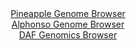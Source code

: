 <div id="Pineapple_Genome_Browser" align="center">
  <a href="https://igv.org/app/?sessionURL=blob:zZJ_a5tAHIffy0HLBkZPjUkUyjBtkqXpryW1gZYip57mWr0zdxdtGvLe913Z2D8rNH9sDBTOL6f3.Tw.O9RQqZjgKECOaXumbSMDqZVoF6SqS3pFKqpQkJNSUQNJmlNJeUpRsEM5UZpE8wt4c6V1rQLLYrruVIQXwlSuSSryKjhplZmKyjoVZUkSIYkWUllDSRphsaLptDQhdW3C2a7pWRnRxCJlvRJcCaumvIhb.F78axQXlIuKxtWm1OwtQAx5IGNm5uRLuFyEaUqVmtHtNDsJZ9Pwzh1F95Pe6X10_XUZ9ZbHC1ZwojeSnqyOnGFvyJ2U3MPq6lJ8m8_b5XmRivGFrvCRe3Y8eqmZpOrE7tuDrof9QRfgMJ7Rl_.pN1zswO5QeFicF9PrSj.Nn7L2dDvxvdvbgZwcOWN79MfuHtobqBTpBnxA6Ur2AxsbLu4ZntPr_FjaAwNjHwhJwVDw8GggLUn6DNsfdkhva7AGKbrevAlkICEzKlHQ8THu277veN1.F_u.vTd2aCPLv4d3HM39PnZCx.nFOSs1KJ3FitfKJJybTZqbxeuBPMNZUtSZeD7rr.8WZ7gEvuLisnuTjS6fpu_QNBAc_vYToepHMv0T9z4SxNTJocIJ8KpeJ8040nN_arcNEHqGO7zR9e16ErXvQjoMUC5kRTTshwk8_rSuIZIRrmHQMMUSVjK9XQJL0aLAdlyQF6WiFGAjkkXyCRvYsD38.bek7v5x_x0-">Pineapple Genome Browser</a>
</div>
<div id="Alphonso_Genome_Browser" align="center">
  <a href="https://igv.org/app/?sessionURL=blob:zZLva5wwGMf_l0DLBp4memoVyrh2vfZo6Y370RsdRaJGDdXEJjm9H9z_vmdlY29W6L3YGPgieYjm._342aOOKc2lQDFybeLbhCAL6Ur2c9q0NbunDdMoLmitmYUUK5hiImMo3qOCakOXszt4szKm1bHjcNMOGipKaWvPpg3dSUF7bWeycS5lXdNUKmqk0s6Fop10eNkNepbStrXhbs_2nZwa6tC6raTQ0mmZKJMevpf8GiUlE7JhSbOuDX8NkEAeyJjbBf00Ws1HWca0vmXbSX4.up2MHryr5eN1cPm4nN6slsHqdM5LQc1asfPNYjfdviyqE3fc4Blpsmc9iWAz_xJO5.Phiff59GrTcsX0OQnJ2dDHUegCHC5ytvmfesPDj.yejg0..xrmupkS_NCpxfR2B9VJ6k6iyRvNDxaqZbYGG1BWqTAm2PJwYPluMPixJGcWxhHwUZKj.NuThYyiwBTWe2S2LTiDNHtZv.pjIalyplA8iDAOSRS5_jAc4igiB2uP1qr.e3DHy1kUYnfkukFS8NqA0HmiRattKoTdZYVd7o6k6Ur_8XJ7IaL5It_yxbPCnRtcV211M_ojSw_6w9WvPxCKvifRP_HuPUFskx4rm3ePS2.zygPsdTPyMB2yq0nfpT1_0W_iOQ5NIVVDDZyHCWx_2tZRxakwMOi45imvudmugKLsUUxcD6RFmawlWIhUmX7AFraIjz_.ltM7PB2.Aw--">Alphonso Genome Browser</a>
</div>


<div id="DAF_Genomics_Browser" align="center">
  <a href="https://ink-blot.github.io/?sessionURL=blob:tZFra9swFIb_i6D9ZDuWL3FsCMPtsi5k7dqmnreUEk7t49jUklxJbpKF_PeKrGOwC2PQgSQkzuV9dZ4deUKpGsFJQjyHhg6lxCKqFus5sK7FC2CoSFJBq9AiEiuUyAskyY5UoDRk1x9MZa11p5LBoITKXiEXrCmUo3wHOluJXtdoUm3PAQZfBYe1cgrBTLKGAbRdLbgSAygKVMp2Bx3y1XIN5vgeWx5a4pL1rW4OqktjwhgrnQqM24aXuPmLkf.gbFbzJs3n6aF.httpOU5n0_STP8kWZ8PTRfbxfZ4N8.N5s.Kge4nj_PJp.gVuWt5dDR_YOvJvzs4vjrwT_Xm0DY78t8eTTddIVGMa0VEQunHok71FWlH0BgIpakkTGliRN7K8ILBfrn44NFOQoiHJ7Z1FtITiwaTf7ojedgYVUfjYH6hZRMgSJUns2HUjGsdeGESBG8d0b.1IL9tXZvkuu44j10s9b.jcAzP6VdMeBmiEfg2.FsifOpv9r6AmOZ3J2pB5vOf9IsvElEXTy5NNx_FU_BZUYPz_8WOVkAy0CX17vmCB1ugx5PoHF39_t38G">DAF Genomics Browser</a>
</div>
